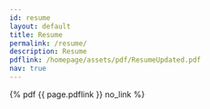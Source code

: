 ```yaml
---
id: resume
layout: default
title: Resume
permalink: /resume/
description: Resume
pdflink: /homepage/assets/pdf/ResumeUpdated.pdf
nav: true
---
```

{% pdf {{ page.pdflink }} no_link  %}
